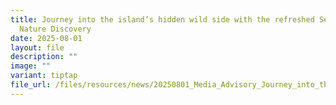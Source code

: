 ```yaml
---
title: Journey into the island’s hidden wild side with the refreshed Sentosa
  Nature Discovery
date: 2025-08-01
layout: file
description: ""
image: ""
variant: tiptap
file_url: /files/resources/news/20250801_Media_Advisory_Journey_into_the_refreshed_Sentosa_Nature_Discovery.pdf
---
```

